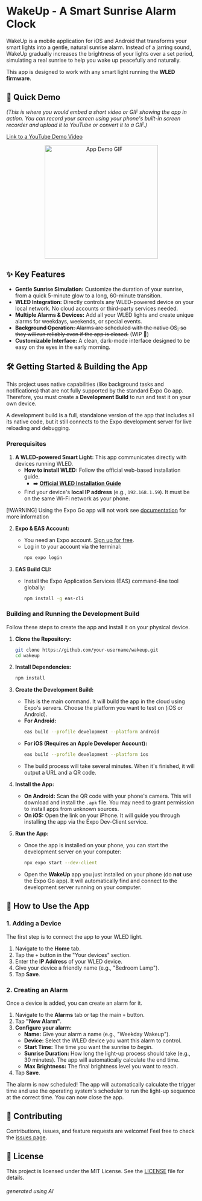 
<!-- Note: You need to create and upload a banner image (e.g., 1280x640px) to an image host like Imgur and replace the URL above. -->

# WakeUp - A Smart Sunrise Alarm Clock

WakeUp is a mobile application for iOS and Android that transforms your smart lights into a gentle, natural sunrise alarm. Instead of a jarring sound, WakeUp gradually increases the brightness of your lights over a set period, simulating a real sunrise to help you wake up peacefully and naturally.

This app is designed to work with any smart light running the **WLED firmware**.


## 🎥 Quick Demo

*(This is where you would embed a short video or GIF showing the app in action. You can record your screen using your phone's built-in screen recorder and upload it to YouTube or convert it to a GIF.)*

[Link to a YouTube Demo Video](https://www.youtube.com/watch?v=your_video_id)

<p align="center">
  <img src="https://i.imgur.com/your-demo-gif.gif" alt="App Demo GIF" width="300"/>
</p>


## ✨ Key Features

*   **Gentle Sunrise Simulation:** Customize the duration of your sunrise, from a quick 5-minute glow to a long, 60-minute transition.
*   **WLED Integration:** Directly controls any WLED-powered device on your local network. No cloud accounts or third-party services needed.
*   **Multiple Alarms & Devices:** Add all your WLED lights and create unique alarms for weekdays, weekends, or special events.
*   ~~**Background Operation:** Alarms are scheduled with the native OS, so they will run reliably even if the app is closed.~~ (WIP 🚧)
*   **Customizable Interface:** A clean, dark-mode interface designed to be easy on the eyes in the early morning.


## 🛠️ Getting Started & Building the App

This project uses native capabilities (like background tasks and notifications) that are not fully supported by the standard Expo Go app. Therefore, you must create a **Development Build** to run and test it on your own device.

A development build is a full, standalone version of the app that includes all its native code, but it still connects to the Expo development server for live reloading and debugging.

### Prerequisites

1.  **A WLED-powered Smart Light:** This app communicates directly with devices running WLED.
    *   **How to install WLED:** Follow the official web-based installation guide.
        *   ➡️ **[Official WLED Installation Guide](https://kno.wled.ge/basics/install-binary/)**
    *   Find your device's **local IP address** (e.g., `192.168.1.59`). It must be on the same Wi-Fi network as your phone.

[!WARNING] Using the Expo Go app will not work see [documentation](https://docs.expo.dev/develop/development-builds/introduction/) for more information

2.  **Expo & EAS Account:**
    *   You need an Expo account. [Sign up for free](https://expo.dev/signup).
    *   Log in to your account via the terminal:
        ```bash
        npx expo login
        ```

3.  **EAS Build CLI:**
    *   Install the Expo Application Services (EAS) command-line tool globally:
        ```bash
        npm install -g eas-cli
        ```

### Building and Running the Development Build

Follow these steps to create the app and install it on your physical device.

1.  **Clone the Repository:**
    ```bash
    git clone https://github.com/your-username/wakeup.git
    cd wakeup
    ```

2.  **Install Dependencies:**
    ```bash
    npm install
    ```

4.  **Create the Development Build:**
    *   This is the main command. It will build the app in the cloud using Expo's servers. Choose the platform you want to test on (iOS or Android).
    *   **For Android:**
        ```bash
        eas build --profile development --platform android
        ```
    *   **For iOS (Requires an Apple Developer Account):**
        ```bash
        eas build --profile development --platform ios
        ```
    *   The build process will take several minutes. When it's finished, it will output a URL and a QR code.

5.  **Install the App:**
    *   **On Android:** Scan the QR code with your phone's camera. This will download and install the `.apk` file. You may need to grant permission to install apps from unknown sources.
    *   **On iOS:** Open the link on your iPhone. It will guide you through installing the app via the Expo Dev-Client service.

6.  **Run the App:**
    *   Once the app is installed on your phone, you can start the development server on your computer:
        ```bash
        npx expo start --dev-client
        ```
    *   Open the **WakeUp** app you just installed on your phone (do **not** use the Expo Go app). It will automatically find and connect to the development server running on your computer.

## 🚀 How to Use the App

### 1. Adding a Device

The first step is to connect the app to your WLED light.

1.  Navigate to the **Home** tab.
2.  Tap the `+` button in the "Your devices" section.
3.  Enter the **IP Address** of your WLED device.
4.  Give your device a friendly name (e.g., "Bedroom Lamp").
5.  Tap **Save**.

### 2. Creating an Alarm

Once a device is added, you can create an alarm for it.

1.  Navigate to the **Alarms** tab or tap the main `+` button.
2.  Tap **"New Alarm"**.
3.  **Configure your alarm:**
    *   **Name:** Give your alarm a name (e.g., "Weekday Wakeup").
    *   **Device:** Select the WLED device you want this alarm to control.
    *   **Start Time:** The time you want the sunrise to *begin*.
    *   **Sunrise Duration:** How long the light-up process should take (e.g., 30 minutes). The app will automatically calculate the end time.
    *   **Max Brightness:** The final brightness level you want to reach.
4.  Tap **Save**.

The alarm is now scheduled! The app will automatically calculate the trigger time and use the operating system's scheduler to run the light-up sequence at the correct time. You can now close the app.



## 🤝 Contributing

Contributions, issues, and feature requests are welcome! Feel free to check the [issues page](https://github.com/your-username/wakeup/issues).

## 📄 License

This project is licensed under the MIT License. See the [LICENSE](LICENSE) file for details.

###### generated using AI